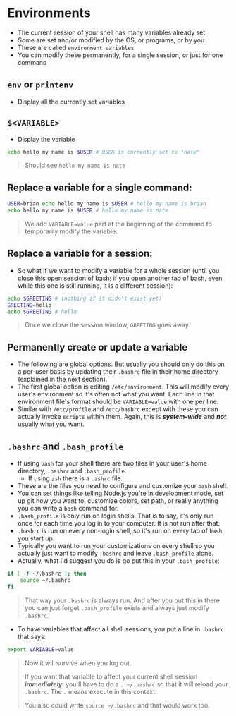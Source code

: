 # Environments

- The current session of your shell has many variables already set
- Some are set and/or modified by the OS, or programs, or by you
- These are called `environment variables`
- You can modify these permanently, for a single session, or just for one command

## `env` or `printenv`

- Display all the currently set variables

## `$<VARIABLE>`

- Display the variable

```sh
echo hello my name is $USER # USER is currently set to "nate"
```

> Should see `hello my name is nate`

## Replace a variable for a single command:

```sh
USER=brian echo hello my name is $USER # hello my name is brian
echo hello my name is $USER # hello my name is nate
```

> We add `VARIABLE=value` part at the beginning of the command to temporarily modify the variable.

## Replace a variable for a session:

- So what if we want to modify a variable for a whole session (until you close this open session of bash; if you open another tab of bash, even while this one is still running, it is a different session):

```sh
echo $GREETING # (nothing if it didn't exist yet)
GREETING=hello
echo $GREETING # hello
```

> Once we close the session window, `GREETING` goes away.

## Permanently create or update a variable

- The following are global options. But usually you should only do this on a per-user basis by updating their `.bashrc` file in their home directory (explained in the next section).
- The first global option is editing `/etc/environment`. This will modify every user's environment so it's often not what you want. Each line in that environment file's format should be `VARIABLE=value` with one per line.
- Similar with `/etc/profile` and `/etc/bashrc` except with these you can actually invoke `scripts` within them. Again, this is **_system-wide_** and **_not_** usually what you want.

## `.bashrc` and `.bash_profile`

- If using `bash` for your shell there are two files in your user's home directory, `.bashrc` and `.bash_profile`.
  - If using `zsh` there is a `.zshrc` file.
- These are the files you need to configure and customize your `bash` shell.
- You can set things like telling Node.js you're in development mode, set up git how you want to, customize colors, set path, or really anything you can write a `bash` command for.
- `.bash_profile` is only run on login shells. That is to say, it's only run once for each time you log in to your computer. It is not run after that.
- `.bashrc` is run on every non-login shell, so it's run on every tab of `bash` you start up.
- Typically you want to run your customizations on every shell so you actually just want to modify `.bashrc` and leave `.bash_profile` alone.
- Actually, what I'd suggest you do is go put this in your `.bash_profile`:

```sh
if [ -f ~/.bashrc ]; then
    source ~/.bashrc
fi
```

> That way your `.bashrc` is always run. And after you put this in there you can just forget `.bash_profile` exists and always just modify `.bashrc`.

- To have variables that affect all shell sessions, you put a line in `.bashrc` that says:

```sh
export VARIABLE=value
```

> Now it will survive when you log out.
>
> If you want that variable to affect your current shell session **_immediately_**, you'll have to do a `. ~/.bashrc` so that it will reload your `.bashrc`. The `.` means execute in this context.
>
> You also could write `source ~/.bashrc` and that would work too.

